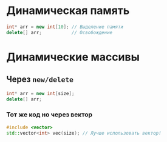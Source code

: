 # Динамическая память
```cpp
int* arr = new int[10]; // Выделение памяти
delete[] arr;           // Освобождение
```

# Динамические массивы

## Через `new/delete`
```cpp
int* arr = new int[size];
delete[] arr;
```

### Тот же код но через вектор
```cpp
#include <vector>
std::vector<int> vec(size); // Лучше использовать вектор!